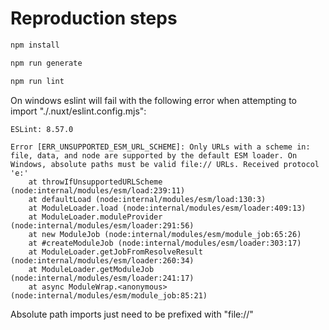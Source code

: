 # Reproduction steps

```bash
npm install

npm run generate

npm run lint
```

On windows eslint will fail with the following error when attempting to import "./.nuxt/eslint.config.mjs":
```
ESLint: 8.57.0

Error [ERR_UNSUPPORTED_ESM_URL_SCHEME]: Only URLs with a scheme in: file, data, and node are supported by the default ESM loader. On Windows, absolute paths must be valid file:// URLs. Received protocol 'e:'
    at throwIfUnsupportedURLScheme (node:internal/modules/esm/load:239:11)
    at defaultLoad (node:internal/modules/esm/load:130:3)
    at ModuleLoader.load (node:internal/modules/esm/loader:409:13)
    at ModuleLoader.moduleProvider (node:internal/modules/esm/loader:291:56)
    at new ModuleJob (node:internal/modules/esm/module_job:65:26)
    at #createModuleJob (node:internal/modules/esm/loader:303:17)
    at ModuleLoader.getJobFromResolveResult (node:internal/modules/esm/loader:260:34)
    at ModuleLoader.getModuleJob (node:internal/modules/esm/loader:241:17)
    at async ModuleWrap.<anonymous> (node:internal/modules/esm/module_job:85:21)
```

Absolute path imports just need to be prefixed with "file://"